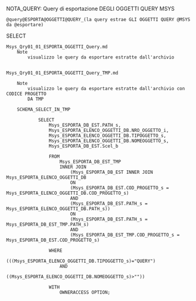 NOTA_QUERY:
	Query di esportazione DEGLI OGGETTI QUERY MSYS

	@query@ESPORTA@OGGETTI@QUERY_(la query estrae GLI OGGETTI QUERY @MSYS da @esportare)



SELECT
	
	Msys_Qry01_01_ESPORTA_OGGETTI_Query.md
		Note
			visualizzo le query da esportare estratte dall'archivio


	Msys_Qry01_01_ESPORTA_OGGETTI_Query_TMP.md

		Note
			visualizzo le query da esportare estratte dall'archivio con CODICE PROGETTO
			DA TMP

		SCHEMA_SELECT_IN_TMP
		
				SELECT 
					Msys_ESPORTA_DB_EST.PATH_s, 
					Msys_ESPORTA_ELENCO_OGGETTI_DB.NRO_OGGETTO_i, 
					Msys_ESPORTA_ELENCO_OGGETTI_DB.TIPOGGETTO_s, 
					Msys_ESPORTA_ELENCO_OGGETTI_DB.NOMEOGGETTO_s, 
					Msys_ESPORTA_DB_EST.Scel_b

					FROM 
						Msys_ESPORTA_DB_EST_TMP 
						INNER JOIN 
							(Msys_ESPORTA_DB_EST INNER JOIN Msys_ESPORTA_ELENCO_OGGETTI_DB 
							ON 
							(Msys_ESPORTA_DB_EST.COD_PROGETTO_s = Msys_ESPORTA_ELENCO_OGGETTI_DB.COD_PROGETTO_s) 
							AND 
							(Msys_ESPORTA_DB_EST.PATH_s = Msys_ESPORTA_ELENCO_OGGETTI_DB.PATH_s)) 
							ON 
							(Msys_ESPORTA_DB_EST.PATH_s = Msys_ESPORTA_DB_EST_TMP.PATH_s) 
							AND 
							(Msys_ESPORTA_DB_EST_TMP.COD_PROGETTO_s = Msys_ESPORTA_DB_EST.COD_PROGETTO_s)

					WHERE 
							(((Msys_ESPORTA_ELENCO_OGGETTI_DB.TIPOGGETTO_s)="QUERY") 
						AND 
							((Msys_ESPORTA_ELENCO_OGGETTI_DB.NOMEOGGETTO_s)>""))

					WITH 
						OWNERACCESS OPTION;